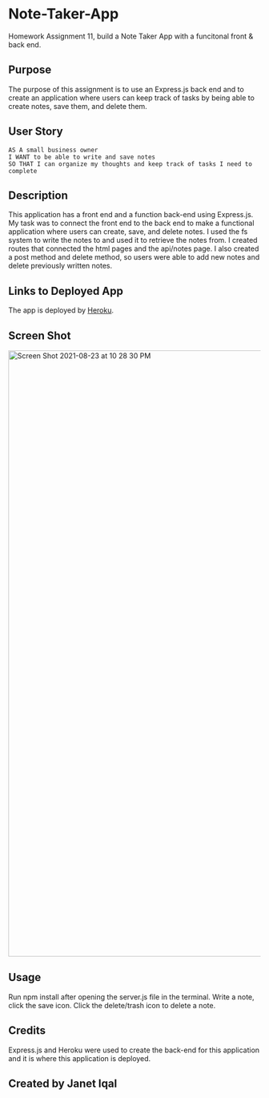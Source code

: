 # Note-Taker-App
Homework Assignment 11, build a Note Taker App with a funcitonal front & back end.
## Purpose
The purpose of this assignment is to use an Express.js back end and to create an application where users can keep track of tasks by being able to create notes, save them, and delete them. 
## User Story
```
AS A small business owner
I WANT to be able to write and save notes
SO THAT I can organize my thoughts and keep track of tasks I need to complete
```
## Description
This application has a front end and a function back-end using Express.js. My task was to connect the front end to the back end to make a functional application where users can create, save, and delete notes. I used the fs system to write the notes to and used it to retrieve the notes from. I created routes that connected the html pages and the api/notes page. I also created a post method and delete method, so users were able to add new notes and delete previously written notes. 
## Links to Deployed App
The app is deployed by [Heroku](https://note-taker-appji.herokuapp.com/).
## Screen Shot
<img width="1210" alt="Screen Shot 2021-08-23 at 10 28 30 PM" src="https://user-images.githubusercontent.com/84414488/130556375-1906a749-8afa-490a-b1db-37def0842553.png">

## Usage
Run npm install after opening the server.js file in the terminal. Write a note, click the save icon. Click the delete/trash icon to delete a note. 
## Credits
Express.js and Heroku were used to create the back-end for this application and it is where this application is deployed. 
## Created by Janet Iqal
